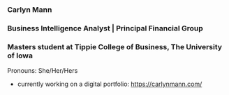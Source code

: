 ### Carlyn Mann
### Business Intelligence Analyst | Principal Financial Group
### Masters student at Tippie College of Business, The University of Iowa 
Pronouns: She/Her/Hers
- currently working on a digital portfolio: https://carlynmann.com/
